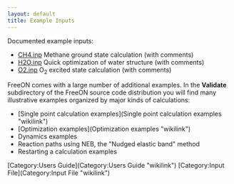 ```yaml
---
layout: default
title: Example Inputs
---
```


Documented example inputs:

-   [CH4.inp](CH4.inp "wikilink") Methane ground state calculation (with comments)
-   [H2O.inp](H2O.inp "wikilink") Quick optimization of water structure (with comments)
-   [O2.inp](O2.inp "wikilink") O<sub>2</sub> excited state calculation (with comments)

FreeON comes with a large number of additional examples. In the **Validate** subdirectory of the FreeON source code distribution you will find many illustrative examples organized by major kinds of calculations:

-   [Single point calculation examples](Single point calculation examples "wikilink")
-   [Optimization examples](Optimization examples "wikilink")
-   Dynamics examples
-   Reaction paths using NEB, the "Nudged elastic band" method
-   Restarting a calculation examples

[Category:Users Guide](Category:Users Guide "wikilink") [Category:Input File](Category:Input File "wikilink")
